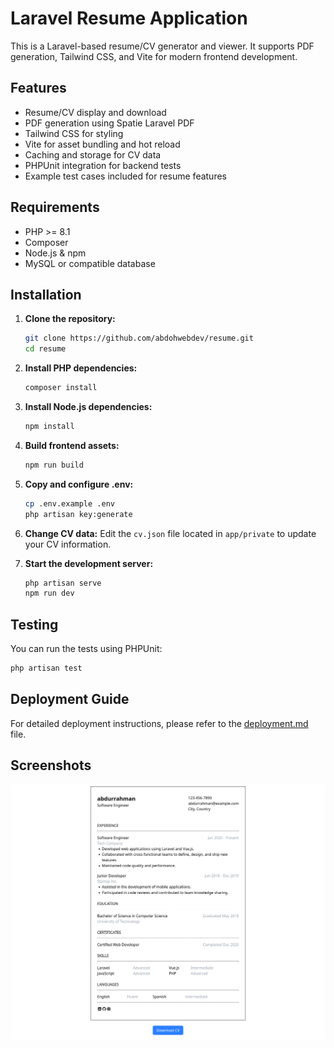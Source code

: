 # Laravel Resume Application

This is a Laravel-based resume/CV generator and viewer. It supports PDF generation, Tailwind CSS, and Vite for modern frontend development.

## Features
- Resume/CV display and download
- PDF generation using Spatie Laravel PDF
- Tailwind CSS for styling
- Vite for asset bundling and hot reload
- Caching and storage for CV data
- PHPUnit integration for backend tests
- Example test cases included for resume features

## Requirements
- PHP >= 8.1
- Composer
- Node.js & npm
- MySQL or compatible database

## Installation
1. **Clone the repository:**
   ```bash
   git clone https://github.com/abdohwebdev/resume.git
   cd resume
   ```
2. **Install PHP dependencies:**
   ```bash
   composer install
   ```
3. **Install Node.js dependencies:**
   ```bash
   npm install
   ```
4. **Build frontend assets:**
   ```bash
   npm run build
   ```
5. **Copy and configure .env:**
   ```bash
   cp .env.example .env
   php artisan key:generate
   ```
6. **Change CV data:**
Edit the `cv.json` file located in `app/private` to update your CV information.

7. **Start the development server:**
   ```bash
   php artisan serve
   npm run dev
   ```

## Testing
You can run the tests using PHPUnit:
```bash
php artisan test
```
## Deployment Guide
For detailed deployment instructions, please refer to the [deployment.md](deployment.md) file.

## Screenshots
![Resume Viewer Screenshot](resources/screenshots/cv-screenshot.png)